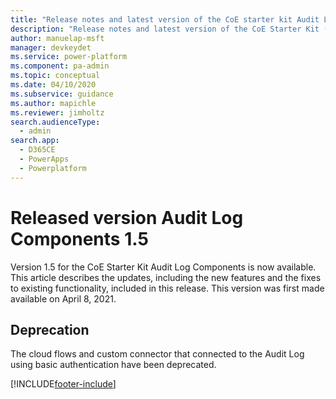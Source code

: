 ```yaml
---
title: "Release notes and latest version of the CoE starter kit Audit Log components 1.5 | MicrosoftDocs"
description: "Release notes and latest version of the CoE Starter Kit (ver 1.5)."
author: manuelap-msft
manager: devkeydet
ms.service: power-platform
ms.component: pa-admin
ms.topic: conceptual
ms.date: 04/10/2020
ms.subservice: guidance
ms.author: mapichle
ms.reviewer: jimholtz
search.audienceType: 
  - admin
search.app: 
  - D365CE
  - PowerApps
  - Powerplatform
---
```


# Released version Audit Log Components 1.5

Version 1.5 for the CoE Starter Kit Audit Log Components is now available. This article describes the updates, including the new features and the fixes to existing functionality, included in this release. This version was first made available on April 8, 2021.

## Deprecation

The cloud flows and custom connector that connected to the Audit Log using basic authentication have been deprecated.


[!INCLUDE[footer-include](../../../includes/footer-banner.md)]
